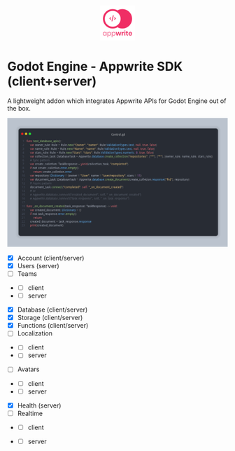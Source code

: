 <p align="center"><img src="addons/appwrite-sdk/icon.svg" width="80px"/></p>

# Godot Engine - Appwrite SDK (client+server)
A lightweight addon which integrates Appwrite APIs for Godot Engine out of the box.  

![database_apis_2](imgs/database_apis_2.png)

- [X] Account (client/server)
- [X] Users (server)
- [ ] Teams 
- - [ ] client
- - [ ] server
- [X] Database (client/server)
- [X] Storage  (client/server)
- [X] Functions (client/server)
- [ ] Localization 
- - [ ] client
- - [ ] server
- [ ] Avatars 
- - [ ] client
- - [ ] server
- [X] Health (server)
- [ ] Realtime 
- - [ ] client
- - [ ] server

